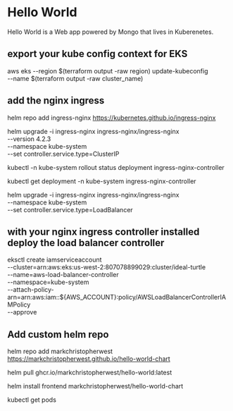 # Hello World

Hello World is a Web app powered by Mongo that lives in Kuberenetes.


## export your kube config context for EKS
aws eks --region $(terraform output -raw region) update-kubeconfig \
    --name $(terraform output -raw cluster_name)


## add the nginx ingress
helm repo add ingress-nginx https://kubernetes.github.io/ingress-nginx

helm upgrade -i ingress-nginx ingress-nginx/ingress-nginx \
    --version 4.2.3 \
    --namespace kube-system \
    --set controller.service.type=ClusterIP

kubectl -n kube-system rollout status deployment ingress-nginx-controller

kubectl get deployment -n kube-system ingress-nginx-controller

helm upgrade -i ingress-nginx ingress-nginx/ingress-nginx \
    --namespace kube-system \
    --set controller.service.type=LoadBalancer

## with your nginx ingress controller installed deploy the load balancer controller

eksctl create iamserviceaccount \
    --cluster=arn:aws:eks:us-west-2:807078899029:cluster/ideal-turtle \
    --name=aws-load-balancer-controller \
    --namespace=kube-system \
    --attach-policy-arn=arn:aws:iam::${AWS_ACCOUNT}:policy/AWSLoadBalancerControllerIAMPolicy \
    --approve

## Add custom helm repo
helm repo add markchristopherwest https://markchristopherwest.github.io/hello-world-chart

helm pull ghcr.io/markchristopherwest/hello-world:latest 

helm install frontend markchristopherwest/hello-world-chart

kubectl get pods